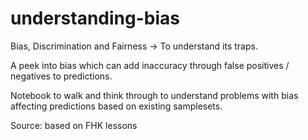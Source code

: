 # understanding-bias
Bias, Discrimination and Fairness -> To understand its traps.


A peek into bias which can add inaccuracy through false positives / negatives to predictions.

Notebook to walk and think through to understand problems with bias affecting predictions based on existing samplesets.

Source: based on FHK lessons
